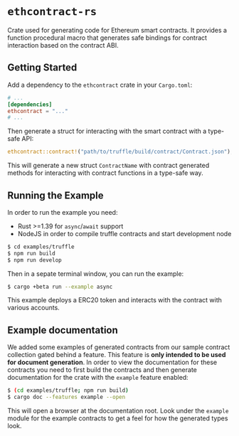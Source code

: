 # `ethcontract-rs`

Crate used for generating code for Ethereum smart contracts. It provides a
function procedural macro that generates safe bindings for contract interaction
based on the contract ABI.

## Getting Started

Add a dependency to the `ethcontract` crate in your `Cargo.toml`:

```toml
# ...
[dependencies]
ethcontract = "..."
# ...
```

Then generate a struct for interacting with the smart contract with a type-safe
API:

```rust
ethcontract::contract!("path/to/truffle/build/contract/Contract.json");
```

This will generate a new struct `ContractName` with contract generated methods
for interacting with contract functions in a type-safe way.

## Running the Example

In order to run the example you need:
- Rust >=1.39 for `async`/`await` support
- NodeJS in order to compile truffle contracts and start development node

```sh
$ cd examples/truffle
$ npm run build
$ npm run develop
```

Then in a sepate terminal window, you can run the example:

```sh
$ cargo +beta run --example async
```

This example deploys a ERC20 token and interacts with the contract with various
accounts.

## Example documentation

We added some examples of generated contracts from our sample contract collection
gated behind a feature. This feature is **only intended to be used for document
generation**. In order to view the documentation for these contracts you need to
first build the contracts and then generate documentation for the crate with the
`example` feature enabled:

```sh
$ (cd examples/truffle; npm run build)
$ cargo doc --features example --open
```

This will open a browser at the documentation root. Look under the `example`
module for the example contracts to get a feel for how the generated types look.